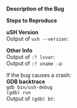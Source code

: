 **Description of the Bug**  

**Steps to Reproduce**  

**uSH Version**  
Output of `ush --version`:  

**Other Info**  
Output of `:? lsvar`:  
Output of `:? uname -a`:  

If the bug causes a crash:  
**GDB backtrace**  
`gdb bin/ush-debug`  
`(gdb) run`  
Output of `(gdb) bt`:  
